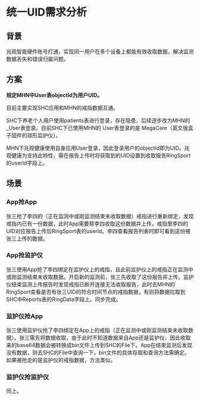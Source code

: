 # 统一UID需求分析

## 背景

兆观智能硬件账号打通，实现同一用户在多个设备上都能有效收取数据，解决监测数据丢失和错误归属问题。

## 方案

**规定MHN中User表objectId为用户UID。**

目前主要实现SHC应用和MHN的戒指数据互通。

SHC下养老个人用户使用patients表进行登录，存在隐患，后续逐步改为MHN的_User表登录。目前SHC下已使用MHN的 User表登录的是 MegaCare（英文版盒子固件的球形监护仪）。

MHN下兆观健康使用自身应用User登录，因此登录用户的objectId即为UID。兆观健康为支持此特性，需在报告上传时将获取到的UID设置到收取报告RingSport的userId字段上。

## 场景

### App抢App

张三抢了李四的（正在监测中或刚监测结束未收取数据）戒指进行重新绑定，发现戒指内已有一份数据，此时App需要帮李四收取这份数据并上传。戒指里李四的UID对应报告上传后RingSport表的userId。李四查看报告列表时即可看到这份被张三上传的数据。

### App抢监护仪

张三使用App抢了李四绑定在监护仪上的戒指，且此前监护仪上的戒指正在监测中或刚监测结束未收取数据。开启新的监测前，张三先收取了这份报告并上传。监护仪结束监测上传报告时发现戒指已断开连接无法收取报告，此时去MHN的RingSport查看是否有张三UID的符合时间节点的戒指数据，有则将数据拉取到SHC中Reports表的RingData字段上。同步完成。

### 监护仪抢App

张三使用监护仪抢了李四绑定在App上的戒指（正在监测中或刚监测结束未收取数据）。张三需先将数据收取，由于此时不知道数据来自App还是监护仪，因此收取来的base64数据会被转换成bin文件上传到SHC的File下。App在结束监测后发现没有数据，则去SHC的File中查询一下，bin文件的具体存取和查询方法需确定。如果被抢走的是监护仪的戒指数据，方法类似。

### 监护仪抢监护仪

同上。